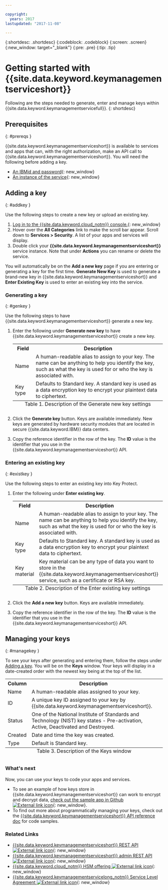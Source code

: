 ```yaml
---

copyright:
  years: 2017
lastupdated: "2017-11-08"

---
```


{:shortdesc: .shortdesc}
{:codeblock: .codeblock}
{:screen: .screen}
{:new_window: target="_blank"}
{:pre: .pre}
{:tip: .tip}

# Getting started with {{site.data.keyword.keymanagementserviceshort}}

Following are the steps needed to generate, enter and manage keys within {{site.data.keyword.keymanagementservicefull}}.
{: shortdesc}

## Prerequisites
{: #prereqs }

{{site.data.keyword.keymanagementserviceshort}} is available to services and apps that can, with the right authorization, make an API call to {{site.data.keyword.keymanagementserviceshort}}. You will need the following before adding a key.
- [An IBMid and password](https://console.bluemix.net/docs/admin/adminpublic.html#signing-up-for-bluemix){: new_window}
- [An instance of the service](https://console.ng.bluemix.net/catalog/services/key-protect/?taxonomyNavigation=apps){: new_window}

## Adding a key
{: #addkey }

Use the following steps to create a new key or upload an existing key.

1. [Log in to the {{site.data.keyword.cloud_notm}} console.](https://console.bluemix.net/catalog){: new_window}
2. Hover over the **All Categories** link to make the scroll bar appear. Scroll down to **Services > Security**. A list of your apps and services will display.
3. Double click your **{{site.data.keyword.keymanagementserviceshort}}** service instance. Note that under **Actions** you can rename or delete the service.

You will automatically be on the **Add a new key** page if you are entering or generating a key for the first time. **Generate New Key** is used to generate a brand-new key in {{site.data.keyword.keymanagementserviceshort}} and **Enter Existing Key** is used to enter an existing key into the service.

### Generating a key
{: #genkey }

Use the following steps to have {{site.data.keyword.keymanagementserviceshort}} generate a new key.

1. Enter the following under **Generate new key** to have {{site.data.keyword.keymanagementserviceshort}} create a new key.
    <table>
      <tr>
        <th>Field</th>
        <th>Description</th>
      </tr>
      <tr>
        <td>Name</td>
        <td>A human-readable alias to assign to your key. The name can be anything to help you identify the key, such as what the key is used for or who the key is associated with.</td>
      </tr>
      <tr>
        <td>Key type</td>
        <td>Defaults to Standard key. A standard key is used as a data encryption key to encrypt your plaintext data to ciphertext.</td>
      </tr>
        <caption style="caption-side:bottom;">Table 1. Description of the Generate new key settings</caption>
    </table>

2. Click the **Generate key** button. Keys are available immediately. New keys are generated by hardware security modules that are located in secure {{site.data.keyword.IBM}} data centers.
3. Copy the reference identifier in the row of the key. The **ID** value is the identifier that you use in the {{site.data.keyword.keymanagementserviceshort}} API.

### Entering an existing key
{: #existkey }

Use the following steps to enter an existing key into Key Protect.

1. Enter the following under **Enter existing key**.
    <table>
      <tr>
        <th>Field</th>
        <th>Description</th>
      </tr>
      <tr>
        <td>Name</td>
        <td>A human-readable alias to assign to your key. The name can be anything to help you identify the key, such as what the key is used for or who the key is associated with.</td>
      </tr>
      <tr>
        <td>Key type</td>
        <td>Defaults to Standard key. A standard key is used as a data encryption key to encrypt your plaintext data to ciphertext.</td>
      </tr>
      <tr>
        <td>Key material</td>
        <td>Key material can be any type of data you want to store in the {{site.data.keyword.keymanagementserviceshort}} service, such as a certificate or RSA key.</td>
      </tr>
        <caption style="caption-side:bottom;">Table 2. Description of the Enter existing key settings</caption>
    </table>

2. Click the **Add a new key** button. Keys are available immediately.
3. Copy the reference identifier in the row of the key. The **ID** value is the identifier that you use in the {{site.data.keyword.keymanagementserviceshort}} API.

## Managing your keys
{: #managekey }

To see your keys after generating and entering them, follow the steps under [Adding a key](index.html#addkey). You will be on the **Keys** window. Your keys will display in a date-created order with the newest key being at the top of the list.
<table>
      <tr>
        <th>Column</th>
        <th>Description</th>
      </tr>
      <tr>
        <td>Name</td>
        <td>A human-readable alias assigned to your key.</td>
      </tr>
      <tr>
        <td>ID</td>
        <td>A unique key ID assigned to your key by {{site.data.keyword.keymanagementserviceshort}}.</td>
      </tr>
      <tr>
        <td>Status</td>
        <td>One of the National Institute of Standards and Technology (NIST) key states - Pre-activation, Active, Deactivated and Destroyed.<td>
      </tr>
      <tr>
        <td>Created</td>
        <td>Date and time the key was created.</td>
      </tr>
      <tr>
        <td>Type</td>
        <td>Default is Standard key.</td>
      </tr>
      <caption style="caption-side:bottom;">Table 3. Description of the Keys window</caption>
    </table>

### What's next

Now, you can use your keys to code your apps and services.

- To see an example of how keys store in {{site.data.keyword.keymanagementserviceshort}} can work to encrypt and decrypt data, [check out the sample app in Github ![External link icon](../../icons/launch-glyph.svg "External link icon")](https://github.com/IBM-Bluemix/key-protect-helloworld-python){: new_window}.
- To find out more about programmatically managing your keys, check out the [{{site.data.keyword.keymanagementserviceshort}} API reference doc](https://console.ng.bluemix.net/apidocs/639) for code samples.

### Related Links

- [{{site.data.keyword.keymanagementserviceshort}} REST API ![External link icon](../../icons/launch-glyph.svg "External link icon")](https://console.ng.bluemix.net/apidocs/639){: new_window}
- [{{site.data.keyword.keymanagementserviceshort}} admin REST API ![External link icon](../../icons/launch-glyph.svg "External link icon")](https://docs-admin-keyprotect.ng.bluemix.net/){: new_window}
- [{{site.data.keyword.cloud_notm}} HSM offering ![External link icon](../../icons/launch-glyph.svg "External link icon")](http://www.softlayer.com/ibm-cloud-hsm){: new_window}
- [{{site.data.keyword.keymanagementservicelong_notm}} Service Level Agreement ![External link icon](../../icons/launch-glyph.svg "External link icon")](http://www-03.ibm.com/software/sla/sladb.nsf/sla/bm-7603-01){: new_window}
